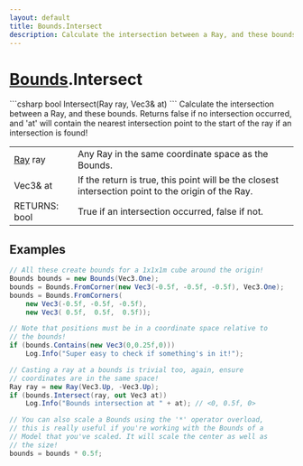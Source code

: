 ```yaml
---
layout: default
title: Bounds.Intersect
description: Calculate the intersection between a Ray, and these bounds. Returns false if no intersection occurred, and 'at' will contain the nearest intersection point to the start of the ray if an intersection is found!
---
```

# [Bounds]({{site.url}}/Pages/Reference/Bounds.html).Intersect

<div class='signature' markdown='1'>
```csharp
bool Intersect(Ray ray, Vec3& at)
```
Calculate the intersection between a Ray, and these bounds. Returns false
if no intersection occurred, and 'at' will contain the nearest intersection point to
the start of the ray if an intersection is found!
</div>

|  |  |
|--|--|
|[Ray]({{site.url}}/Pages/Reference/Ray.html) ray|Any Ray in the same coordinate space as the Bounds.|
|Vec3& at|If the return is true, this point will be the closest intersection              point to the origin of the Ray.|
|RETURNS: bool|True if an intersection occurred, false if not.|





## Examples

```csharp
// All these create bounds for a 1x1x1m cube around the origin!
Bounds bounds = new Bounds(Vec3.One);
bounds = Bounds.FromCorner(new Vec3(-0.5f, -0.5f, -0.5f), Vec3.One);
bounds = Bounds.FromCorners(
	new Vec3(-0.5f, -0.5f, -0.5f),
	new Vec3( 0.5f,  0.5f,  0.5f));

// Note that positions must be in a coordinate space relative to 
// the bounds!
if (bounds.Contains(new Vec3(0,0.25f,0)))
	Log.Info("Super easy to check if something's in it!");

// Casting a ray at a bounds is trivial too, again, ensure 
// coordinates are in the same space!
Ray ray = new Ray(Vec3.Up, -Vec3.Up);
if (bounds.Intersect(ray, out Vec3 at))
	Log.Info("Bounds intersection at " + at); // <0, 0.5f, 0>

// You can also scale a Bounds using the '*' operator overload, 
// this is really useful if you're working with the Bounds of a
// Model that you've scaled. It will scale the center as well as
// the size!
bounds = bounds * 0.5f;
```

